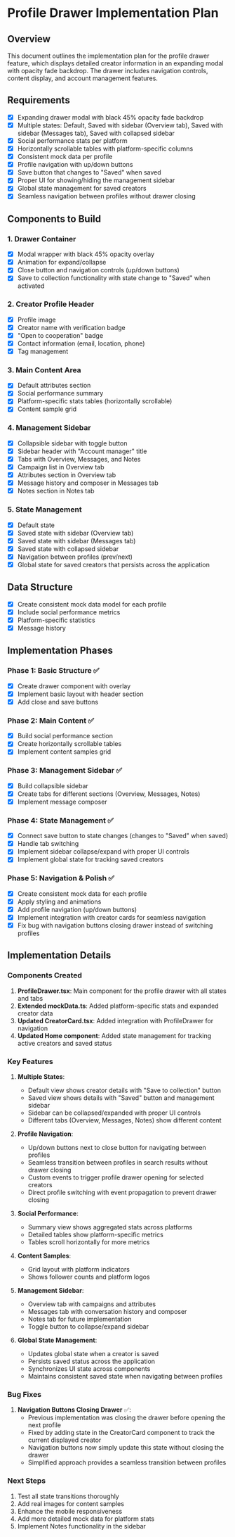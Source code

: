 # Profile Drawer Implementation Plan

## Overview
This document outlines the implementation plan for the profile drawer feature, which displays detailed creator information in an expanding modal with opacity fade backdrop. The drawer includes navigation controls, content display, and account management features.

## Requirements
- [x] Expanding drawer modal with black 45% opacity fade backdrop
- [x] Multiple states: Default, Saved with sidebar (Overview tab), Saved with sidebar (Messages tab), Saved with collapsed sidebar
- [x] Social performance stats per platform
- [x] Horizontally scrollable tables with platform-specific columns
- [x] Consistent mock data per profile
- [x] Profile navigation with up/down buttons
- [x] Save button that changes to "Saved" when saved
- [x] Proper UI for showing/hiding the management sidebar
- [x] Global state management for saved creators
- [x] Seamless navigation between profiles without drawer closing

## Components to Build

### 1. Drawer Container
- [x] Modal wrapper with black 45% opacity overlay
- [x] Animation for expand/collapse
- [x] Close button and navigation controls (up/down buttons)
- [x] Save to collection functionality with state change to "Saved" when activated

### 2. Creator Profile Header
- [x] Profile image
- [x] Creator name with verification badge
- [x] "Open to cooperation" badge
- [x] Contact information (email, location, phone)
- [x] Tag management

### 3. Main Content Area
- [x] Default attributes section
- [x] Social performance summary
- [x] Platform-specific stats tables (horizontally scrollable)
- [x] Content sample grid

### 4. Management Sidebar
- [x] Collapsible sidebar with toggle button
- [x] Sidebar header with "Account manager" title
- [x] Tabs with Overview, Messages, and Notes
- [x] Campaign list in Overview tab
- [x] Attributes section in Overview tab
- [x] Message history and composer in Messages tab
- [x] Notes section in Notes tab

### 5. State Management
- [x] Default state
- [x] Saved state with sidebar (Overview tab)
- [x] Saved state with sidebar (Messages tab)
- [x] Saved state with collapsed sidebar
- [x] Navigation between profiles (prev/next)
- [x] Global state for saved creators that persists across the application

## Data Structure
- [x] Create consistent mock data model for each profile
- [x] Include social performance metrics
- [x] Platform-specific statistics
- [x] Message history

## Implementation Phases

### Phase 1: Basic Structure ✅
- [x] Create drawer component with overlay
- [x] Implement basic layout with header section
- [x] Add close and save buttons

### Phase 2: Main Content ✅
- [x] Build social performance section
- [x] Create horizontally scrollable tables
- [x] Implement content samples grid

### Phase 3: Management Sidebar ✅
- [x] Build collapsible sidebar
- [x] Create tabs for different sections (Overview, Messages, Notes)
- [x] Implement message composer

### Phase 4: State Management ✅
- [x] Connect save button to state changes (changes to "Saved" when saved)
- [x] Handle tab switching
- [x] Implement sidebar collapse/expand with proper UI controls
- [x] Implement global state for tracking saved creators

### Phase 5: Navigation & Polish ✅
- [x] Create consistent mock data for each profile
- [x] Apply styling and animations
- [x] Add profile navigation (up/down buttons)
- [x] Implement integration with creator cards for seamless navigation
- [x] Fix bug with navigation buttons closing drawer instead of switching profiles

## Implementation Details

### Components Created
1. **ProfileDrawer.tsx**: Main component for the profile drawer with all states and tabs
2. **Extended mockData.ts**: Added platform-specific stats and expanded creator data
3. **Updated CreatorCard.tsx**: Added integration with ProfileDrawer for navigation
4. **Updated Home component**: Added state management for tracking active creators and saved status

### Key Features
1. **Multiple States**:
   - Default view shows creator details with "Save to collection" button
   - Saved view shows details with "Saved" button and management sidebar
   - Sidebar can be collapsed/expanded with proper UI controls
   - Different tabs (Overview, Messages, Notes) show different content

2. **Profile Navigation**:
   - Up/down buttons next to close button for navigating between profiles
   - Seamless transition between profiles in search results without drawer closing
   - Custom events to trigger profile drawer opening for selected creators
   - Direct profile switching with event propagation to prevent drawer closing

3. **Social Performance**:
   - Summary view shows aggregated stats across platforms
   - Detailed tables show platform-specific metrics
   - Tables scroll horizontally for more metrics

4. **Content Samples**:
   - Grid layout with platform indicators
   - Shows follower counts and platform logos

5. **Management Sidebar**:
   - Overview tab with campaigns and attributes
   - Messages tab with conversation history and composer
   - Notes tab for future implementation
   - Toggle button to collapse/expand sidebar

6. **Global State Management**:
   - Updates global state when a creator is saved
   - Persists saved status across the application
   - Synchronizes UI state across components
   - Maintains consistent saved state when navigating between profiles

### Bug Fixes
1. **Navigation Buttons Closing Drawer** ✅:
   - Previous implementation was closing the drawer before opening the next profile
   - Fixed by adding state in the CreatorCard component to track the current displayed creator
   - Navigation buttons now simply update this state without closing the drawer
   - Simplified approach provides a seamless transition between profiles

### Next Steps
1. Test all state transitions thoroughly
2. Add real images for content samples
3. Enhance the mobile responsiveness
4. Add more detailed mock data for platform stats
5. Implement Notes functionality in the sidebar
